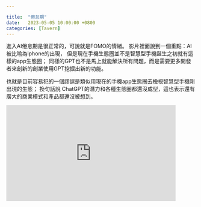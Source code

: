 ```yaml
---

title:  "倦怠期"
date:   2023-05-05 10:00:00 +0800
categories: [Tavern]
---
```


進入AI倦怠期是很正常的，可說就是FOMO的情緒。
影片裡面說到一個重點：AI被比喻為iphone的出現，
但是現在手機生態圈並不是智慧型手機誕生之初就有這樣的app生態圈；
同樣的GPT也不是馬上就能解決所有問題，而是需要更多開發者來創新的創業使用GPT挖掘出新的功能。

也就是目前容易犯的一個謬誤是類似用現在的手機app生態圈去檢視智慧型手機剛出現的生態；
換句話說 ChatGPT的潛力和各種生態圈都還沒成型，這也表示還有廣大的商業模式和產品都還沒被想到。

<iframe width="450" height="255" src="https://www.youtube.com/embed/ny4mqMs-on8" title="YouTube video player" frameborder="0" ></iframe>